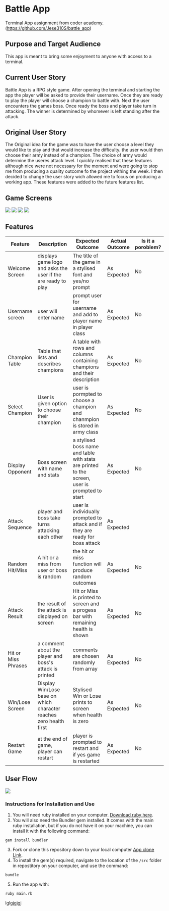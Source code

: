 # Battle App
Terminal App assignment from coder academy. 
(https://github.com/Jese310S/battle_app)

## Purpose and Target Audience
This app is meant to bring some enjoyment to anyone with access to a terminal.

## Current User Story

Battle App is a RPG style game.  After opening the terminal and starting the app the player will be asked to provide their username.  Once they are ready to play the player will choose a champion to battle with.  Next the user encounters the games boss.  Once ready the boss and player take turn in attacking. The winner is determined by whomever is left standing after the attack.

## Original User Story

The Original idea for the game was to have the user choose a level they would like to play and that would increase the difficulty.  the user would then choose their army instead of a champion.  The choice of army would determine the useres attack level.  I quickly realised that these features although nice were not necessary for the moment and were going to stop me from producing a quality outcome fo the project withing the week.  I then decided to change the user story wich allowed me to focus on producing a working app.  These features were added to the future features list.

## Game Screens

![](./docs/gifs/welcome_screen.gif)
![](./docs/gifs/hit.gif)
![](./docs/gifs/choose_champ.gif)
![](./docs/gifs/Win_screen.gif)


## Features


| Feature | Description | Expected Outcome | Actual Outcome | Is it a poroblem? |
| ------ | ------ | ------- | ------ | ------ |
| Welcome Screen | displays game logo and asks the user if the are ready to play | The title of the game in a stylised font and yes/no prompt | As Expected | No
| Username screen  | user will enter name | prompt user for username and add to player name in player class | As Expected | No
| Champion Table | Table that lists and describes champions  | A table with rows and columns containing champions and their description | As Expected | No
| Select Champion | User is given option to choose their champion | user is pormpted to choose a champion and chanmpion is stored in army class | As Expected | No
|  Display Opponent | Boss screen with name and stats | a stylised boss name and table with stats are printed to the screen, user is prompted to start | As Expected | No
| Attack Sequence | player and boss take turns attacking each other | user is individually prompted to attack and if they are ready for boss attack | As Expected
| Random Hit/Miss | A hit or a miss from user or boss is random | the hit or miss function will produce random outcomes | As Expected | No
| Attack Result | the result of the attack is displayed on screen | Hit or Miss is printed to screen and a progess bar with remaining health is shown | As Expected | No
| Hit or Miss Phrases | a comment about the player and boss's attack is printed  | comments are chosen randomly from array | As Expected | No
| Win/Lose Screen | Display Win/Lose base on which character reaches zero health first | Stylised Win or Lose prints to screen when health is zero | As Expected | No
| Restart Game | at the end of game, player can restart | player is prompted to restart and if yes game is restarted | As Expected | No

## User Flow 
![](./docs/gifs/user_flow.png)


### Instructions for Installation and Use

1. You will need ruby installed on your computer. [Download ruby here](https://www.ruby-lang.org/en/).
2. You will also need the Bundler gem installed. It comes with the main ruby installation, but if you do not have it on your machine, you can install it with the following command:

`gem install bundler`

3. Fork or clone this repository down to your local computer [App clone Link](https://github.com/Jese310S/battle_app.git).
4. To install the gem(s) required, navigate to the location of the `/src` folder in repostitory on your computer, and use the command:

`bundle`

5. Run the app with:

`ruby main.rb`


lglgjgjgj




















